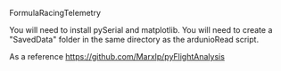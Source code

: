 FormulaRacingTelemetry

You will need to install pySerial and matplotlib.
You will need to create a "SavedData" folder in the same directory as the ardunioRead script.


As a reference https://github.com/Marxlp/pyFlightAnalysis

